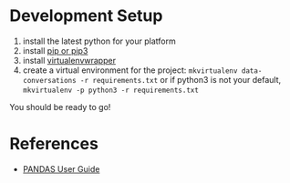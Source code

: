 Development Setup
=================

1. install the latest python for your platform
2. install [pip or pip3]()
3. install [virtualenvwrapper](https://virtualenvwrapper.readthedocs.io/en/latest/install.html#python-versions)
4. create a virtual environment for the project: `mkvirtualenv data-conversations -r requirements.txt` or if python3 is not your default, `mkvirtualenv -p python3 -r requirements.txt`

You should be ready to go!

References
==========
- [PANDAS User Guide](https://pandas.pydata.org/docs/user_guide/index.html)
